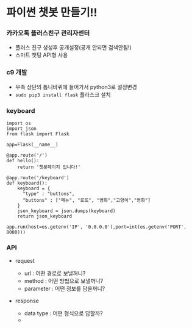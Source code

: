 # 파이썬 챗봇 만들기!!


### 카카오톡 플러스친구 관리자센터

- 플러스 친구 생성후 공개설정(공개 안되면 검색안됨!)
- 스마트 챗팅 API형 사용

### c9 개발

- 우측 상단의 톱니바퀴에 들어가서 python3로 설정변경
- `sudo pip3 install flask` 플라스크 설치

### keyboard
```
import os
import json
from flask import Flask

app=Flask(__name__)

@app.route('/')
def hello():
    return '챗봇페이지 입니다!'
    
@app.route('/keyboard')
def keyboard():
    keyboard = {
      "type" : "buttons",
      "buttons" : ["메뉴", "로또", "영화","고양이","영화"]
    }
    json_keyboard = json.dumps(keyboard)
    return json_keyboard
    
app.run(host=os.getenv('IP', '0.0.0.0'),port=int(os.getenv('PORT', 8080)))
```

### API

- request
    - url : 어떤 경로로 보낼꺼니?
    - method : 어떤 방법으로 보낼꺼니?
    - parameter : 어떤 정보를 담을꺼니?
     
- response
    - data type : 어떤 형식으로 답할까?
    - 